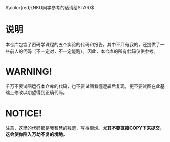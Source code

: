 $\color{red}{NKU同学参考的话请给STAR}$
# 说明
本仓库包含了密码学课程的五个实验的代码和报告。其中不只有我的，还提供了一些前人的代码（不一定对，不一定能跑）。因此，本仓库的所有代码仅供参考。
# WARNING!
千万不要试图运行本仓库的代码，也不要试图看懂逻辑后复现，更不要试图在此基础上修改以期望得到正确代码。
# NOTICE!
注意，这里的代码都是我智慧的残渣，写得很烂。**尤其不要直接COPY下来提交，这会使你陷入万劫不复的境地。**